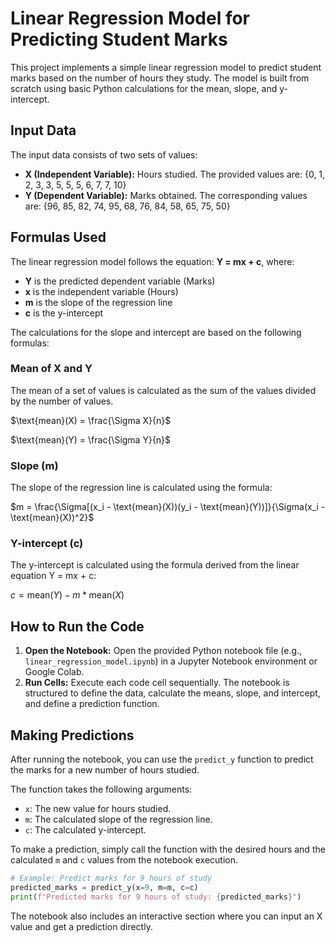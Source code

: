 # Linear Regression Model for Predicting Student Marks

This project implements a simple linear regression model to predict student marks based on the number of hours they study. The model is built from scratch using basic Python calculations for the mean, slope, and y-intercept.

## Input Data

The input data consists of two sets of values:

- **X (Independent Variable):** Hours studied. The provided values are: {0, 1, 2, 3, 3, 5, 5, 5, 6, 7, 7, 10}
- **Y (Dependent Variable):** Marks obtained. The corresponding values are: {96, 85, 82, 74, 95, 68, 76, 84, 58, 65, 75, 50}

## Formulas Used

The linear regression model follows the equation: **Y = mx + c**, where:

- **Y** is the predicted dependent variable (Marks)
- **x** is the independent variable (Hours)
- **m** is the slope of the regression line
- **c** is the y-intercept

The calculations for the slope and intercept are based on the following formulas:

### Mean of X and Y

The mean of a set of values is calculated as the sum of the values divided by the number of values.

$\text{mean}(X) = \frac{\Sigma X}{n}$

$\text{mean}(Y) = \frac{\Sigma Y}{n}$

### Slope (m)

The slope of the regression line is calculated using the formula:

$m = \frac{\Sigma[(x_i - \text{mean}(X))(y_i - \text{mean}(Y))]}{\Sigma(x_i - \text{mean}(X))^2}$

### Y-intercept (c)

The y-intercept is calculated using the formula derived from the linear equation Y = mx + c:

$c = \text{mean}(Y) - m * \text{mean}(X)$

## How to Run the Code

1. **Open the Notebook:** Open the provided Python notebook file (e.g., `linear_regression_model.ipynb`) in a Jupyter Notebook environment or Google Colab.
2. **Run Cells:** Execute each code cell sequentially. The notebook is structured to define the data, calculate the means, slope, and intercept, and define a prediction function.

## Making Predictions

After running the notebook, you can use the `predict_y` function to predict the marks for a new number of hours studied.

The function takes the following arguments:

- `x`: The new value for hours studied.
- `m`: The calculated slope of the regression line.
- `c`: The calculated y-intercept.

To make a prediction, simply call the function with the desired hours and the calculated `m` and `c` values from the notebook execution.

```python
# Example: Predict marks for 9 hours of study
predicted_marks = predict_y(x=9, m=m, c=c)
print(f"Predicted marks for 9 hours of study: {predicted_marks}")
```

The notebook also includes an interactive section where you can input an X value and get a prediction directly.
